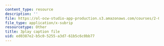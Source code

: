 ```yaml
---
content_type: resource
description: ''
file: https://ol-ocw-studio-app-production.s3.amazonaws.com/courses/2-003sc-engineering-dynamics-fall-2011/ed0387e2b5c05255a3d761b5c6c0bb77_cd8lDtAtJbE.vtt
file_type: application/x-subrip
resourcetype: Other
title: 3play caption file
uid: ed0387e2-b5c0-5255-a3d7-61b5c6c0bb77
---
```

